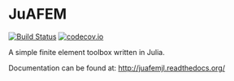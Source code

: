 # JuAFEM

[![Build Status](https://travis-ci.org/KristofferC/JuAFEM.jl.svg?branch=master)](https://travis-ci.org/KristofferC/JuAFEM.jl) [![codecov.io](http://codecov.io/github/KristofferC/JuAFEM.jl/coverage.svg?branch=master)](http://codecov.io/github/KristofferC/JuAFEM.jl?branch=master)


A simple finite element toolbox written in Julia.

Documentation can be found at: http://juafemjl.readthedocs.org/